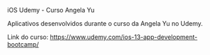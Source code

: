 iOS Udemy - Curso Angela Yu

Aplicativos desenvolvidos durante o curso da Angela Yu no Udemy.

Link do curso: https://www.udemy.com/ios-13-app-development-bootcamp/
